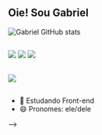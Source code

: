 ## Oie! Sou Gabriel

![Gabriel GitHub stats](https://github-readme-stats.vercel.app/api?username=Hisennn&show_icons=true&theme=radical)

##

![](https://img.shields.io/badge/CSS3-1572B6?style=for-the-badge&logo=css3&logoColor=white)
![](https://img.shields.io/badge/HTML5-E34F26?style=for-the-badge&logo=html5&logoColor=white)
![](https://img.shields.io/badge/JavaScript-F7DF1E?style=for-the-badge&logo=javascript&logoColor=black)

##
<a href="https://www.linkedin.com/in/gabrieldslemes/">![](https://img.shields.io/badge/LinkedIn-0077B5?style=for-the-badge&logo=linkedin&logoColor=white)</a>
##
- 🌱 Estudando Front-end
- 😄 Pronomes: ele/dele

-->
